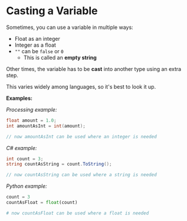 # Casting a Variable

Sometimes, you can use a variable in multiple ways:

* Float as an integer
* Integer as a float
* `""` can be `false` or `0`
  * This is called an **empty string**

Other times, the variable has to be **cast** into another type using an extra step.

This varies widely among languages, so it's best to look it up.

**Examples:**

_Processing example:_

```java
float amount = 1.0;
int amountAsInt = int(amount);

// now amountAsInt can be used where an integer is needed
```

_C# example:_

```csharp
int count = 3;
string countAsString = count.ToString();

// now countAsString can be used where a string is needed
```

_Python example:_

```python
count = 3
countAsFloat = float(count)

# now countAsFloat can be used where a float is needed
```
